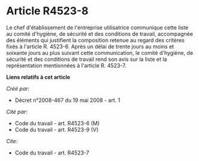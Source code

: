# Article R4523-8

Le chef d'établissement de l'entreprise utilisatrice communique cette liste au comité d'hygiène, de sécurité et des
conditions de travail, accompagnée des éléments qui justifient la composition retenue au regard des critères fixés à
l'article R. 4523-6. Après un délai de trente jours au moins et soixante jours au plus suivant cette communication, le comité
d'hygiène, de sécurité et des conditions de travail rend son avis sur la liste et la représentation mentionnées à l'article
R. 4523-7.

**Liens relatifs à cet article**

_Créé par_:

  - Décret n°2008-467 du 19 mai 2008 - art. 1

_Cité par_:

  - Code du travail - art. R4523-6 (M)
  - Code du travail - art. R4523-9 (V)

_Cite_:

  - Code du travail - art. R4523-7
